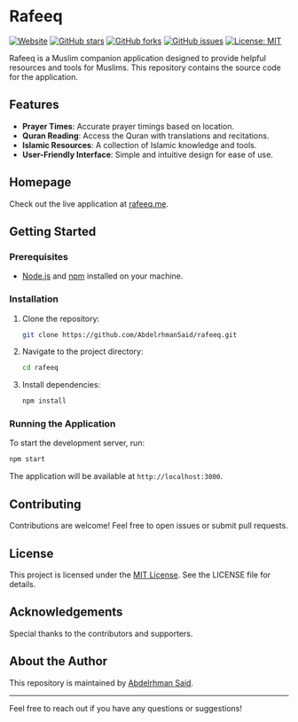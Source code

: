 # Rafeeq

[![Website](https://img.shields.io/badge/Website-rafeeq.me-brightgreen)](https://rafeeq.me)
[![GitHub stars](https://img.shields.io/github/stars/AbdelrhmanSaid/rafeeq)](https://github.com/AbdelrhmanSaid/rafeeq/stargazers)
[![GitHub forks](https://img.shields.io/github/forks/AbdelrhmanSaid/rafeeq)](https://github.com/AbdelrhmanSaid/rafeeq/network)
[![GitHub issues](https://img.shields.io/github/issues/AbdelrhmanSaid/rafeeq)](https://github.com/AbdelrhmanSaid/rafeeq/issues)
[![License: MIT](https://img.shields.io/badge/License-MIT-yellow.svg)](https://opensource.org/licenses/MIT)

Rafeeq is a Muslim companion application designed to provide helpful resources and tools for Muslims. This repository contains the source code for the application.

## Features
- **Prayer Times**: Accurate prayer timings based on location.
- **Quran Reading**: Access the Quran with translations and recitations.
- **Islamic Resources**: A collection of Islamic knowledge and tools.
- **User-Friendly Interface**: Simple and intuitive design for ease of use.

## Homepage
Check out the live application at [rafeeq.me](https://rafeeq.me).

## Getting Started
### Prerequisites
- [Node.js](https://nodejs.org/) and [npm](https://www.npmjs.com/) installed on your machine.

### Installation
1. Clone the repository:
   ```bash
   git clone https://github.com/AbdelrhmanSaid/rafeeq.git
   ```
2. Navigate to the project directory:
   ```bash
   cd rafeeq
   ```
3. Install dependencies:
   ```bash
   npm install
   ```

### Running the Application
To start the development server, run:
```bash
npm start
```
The application will be available at `http://localhost:3000`.

## Contributing
Contributions are welcome! Feel free to open issues or submit pull requests.

## License
This project is licensed under the [MIT License](https://opensource.org/licenses/MIT). See the LICENSE file for details.

## Acknowledgements
Special thanks to the contributors and supporters.

## About the Author
This repository is maintained by [Abdelrhman Said](https://github.com/AbdelrhmanSaid).

---

Feel free to reach out if you have any questions or suggestions!
